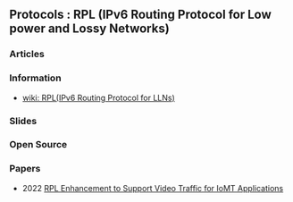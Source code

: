 ## Protocols : RPL (IPv6 Routing Protocol for Low power and Lossy Networks)


### Articles


### Information
- [wiki: RPL(IPv6 Routing Protocol for LLNs)](https://en.wikipedia.org/wiki/RPL_(IPv6_Routing_Protocol_for_LLNs))


### Slides


### Open Source



### Papers
- 2022 [RPL Enhancement to Support Video Traffic for IoMT Applications](https://pubmed.ncbi.nlm.nih.gov/34465945/)


